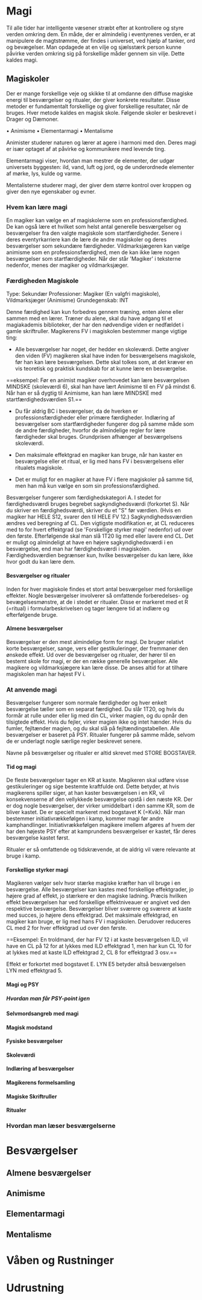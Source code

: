 # Magi

Til alle tider har intelligente væsener stræbt efter at kontrollere og styre verden omkring dem. En måde, der er almindelig i eventyrenes verden, er at manipulere de magtstrømme, der findes i universet, ved hjælp af tanker, ord og bevægelser. Man opdagede at en vilje og sjælsstærk person kunne påvirke verden omkring sig på forskellige måder gennem sin vilje. Dette kaldes magi.

## Magiskoler

Der er mange forskellige veje og skikke til at omdanne den diffuse magiske energi til besværgelser og ritualer, der giver konkrete resultater. Disse metoder er fundamentalt forskellige og giver forskellige resultater, når de bruges. Hver metode kaldes en magisk skole. Følgende skoler er beskrevet i Drager og Dæmoner.

• Animisme
• Elementarmagi
• Mentalisme

Animister studerer naturen og lærer at agere i harmoni med den. Deres magi er især optaget af at påvirke og kommunikere med levende ting.

Elementarmagi viser, hvordan man mestrer de elementer, der udgør universets byggesten: ild, vand, luft og jord, og de underordnede elementer af mørke, lys, kulde og varme.

Mentalisterne studerer magi, der giver dem større kontrol over kroppen og giver den nye egenskaber og evner.

### Hvem kan lære magi

En magiker kan vælge en af magiskolerne som en professionsfærdighed. De kan også lære et hvilket som helst antal generelle besværgelser og besværgelser fra den valgte magiskole som startfærdigheder. Senere i deres eventyrkarriere kan de lære de andre magiskoler og deres besværgelser som sekundære færdigheder. Vildmarksjægeren kan vælge animisme som en professionsfærdighed, men de kan ikke lære nogen besværgelser som startfærdigheder. Når der står 'Magiker' i teksterne nedenfor, menes der magiker og vildmarksjæger.

### Færdigheden Magiskole

Type: Sekundær
Professioner: Magiker (En valgfri magiskole), Vildmarksjæger (Animisme)
Grundegenskab: INT

Denne færdighed kan kun forbedres gennem træning, enten alene eller sammen med en lærer. Træner du alene, skal du have adgang til et magiakademis biblioteker, der har den nødvendige viden er nedfældet i gamle skriftruller. Magikerens FV i magiskolen bestemmer mange vigtige ting:

+ Alle besværgelser har noget, der hedder en skoleværdi. Dette angiver den viden (FV) magikeren skal have inden for besværgelsens magiskole, før han kan lære besværgelsen. Dette skal tolkes som, at det kræver en vis teoretisk og praktisk kundskab for at kunne lære en besværgelse.

==eksempel: Før en animist magiker overhovedet kan lære besværgelsen MINDSKE (skoleværdi 6), skal han have lært Animisme til en FV på mindst 6. Når han er så dygtig til Animisme, kan han lære MINDSKE med startfærdighedsværdien S1.==

+ Du får aldrig BC i besværgelser, da de hverken er professionsfærdigheder eller primære færdigheder. Indlæring af besværgelser som startfærdigheder fungerer dog på samme måde som de andre færdigheder, hvorfor de almindelige regler for lære færdigheder skal bruges. Grundprisen afhænger af besværgelsens skoleværdi.

+ Den maksimale effektgrad en magiker kan bruge, når han kaster en besværgelse eller et ritual, er lig med hans FV i besværgelsens eller ritualets magiskole.

+ Det er muligt for en magiker at have FV i flere magiskoler på samme tid, men han må kun vælge en som sin professionsfærdighed.

Besværgelser fungerer som færdighedskategori A. I stedet for færdighedsværdi bruges begrebet sagkyndighedsværdi (forkortet S). Når du skriver en færdighedsværdi, skriver du et "S" før værdien. (Hvis en magiker har HELE S12, svarer den til HELE FV 12.) Sagkyndighedssværdien ændres ved beregning af CL. Den vigtigste modifikation er, at CL reduceres med to for hvert effektgrad (se 'Forskellige styrker magi' nedenfor) ud over den første. Efterfølgende skal man slå 1T20 lig med eller lavere end CL. Det er muligt og almindeligt at have en højere sagkyndighedsværdi i en besværgelse, end man har færdighedsværdi i magiskolen. Færdighedsværdien begrænser kun, hvilke besværgelser du kan lære, ikke hvor godt du kan lære dem.

#### Besværgelser og ritualer
Inden for hver magiskole findes et stort antal besværgelser med forskellige effekter. Nogle besværgelser involverer så omfattende forberedelses- og bevægelsesmønstre, at de i stedet er ritualer. Disse er markeret med et R (=ritual) i formularbeskrivelsen og tager længere tid at indlære og efterfølgende bruge.

#### Almene besværgelser
Besværgelser er den mest almindelige form for magi. De bruger relativt korte besværgelser, sange, vers eller gestikuleringer, der fremmaner den ønskede effekt. Ud over de besværgelser og ritualer, der hører til en bestemt skole for magi, er der en række generelle besværgelser. Alle magikere og vildmarksjægere kan lære disse. De anses altid for at tilhøre magiskolen man har højest FV i.

### At anvende magi
Besværgelser fungerer som normale færdigheder og hver enkelt besværgelse tæller som en separat færdighed. Du slår 1T20, og hvis du formår at rulle under eller lig med din CL, virker magien, og du opnår den tilsigtede effekt. Hvis du fejler, virker magien ikke og intet hænder. Hvis du fumler, fejltænder magien, og du skal slå på fejltændingstabellen. Alle besværgelser er baseret på PSY. Ritualer fungerer på samme måde, selvom de er underlagt nogle særlige regler beskrevet senere.

Navne på besværgelser og ritualer er altid skrevet med STORE BOGSTAVER.

#### Tid og magi
De fleste besværgelser tager en KR at kaste. Magikeren skal udføre visse gestikuleringer og sige bestemte kraftfulde ord. Dette betyder, at hvis magikerens spiller siger, at han kaster besværgelsen i en KR, vil konsekvenserne af den vellykkede besværgelse opstå i den næste KR. Der er dog nogle besværgelser, der virker umiddelbart i den samme KR, som de bliver kastet. De er specielt markeret med bogstavet K (=Kvik). Når man bestemmer initiativrækkefølgen i kamp, ​​kommer magi før andre kamphandlinger. Initiativrækkefølgen magikere imellem afgøres af hvem der har den højeste PSY efter at kamprundens besværgelser er kastet, får deres besværgelse kastet først.

Ritualer er så omfattende og tidskrævende, at de aldrig vil være relevante at bruge i kamp.

#### Forskellige styrker magi
Magikeren vælger selv hvor stærke magiske kræfter han vil bruge i en besværgelse. Alle besværgelser kan kastes med forskellige effektgrader, jo højere grad af effekt, jo stærkere er den magiske ladning. Præcis hvilken effekt besværgelsen har ved forskellige effektniveauer er angivet ved den respektive besværgelse. Besværgelser bliver sværere og sværere at kaste med succes, jo højere dens effektgrad. Det maksimale effektgrad, en magiker kan bruge, er lig med hans FV i magiskolen. Derudover reduceres CL med 2 for hver effektgrad ud over den første.

==Eksempel: En troldmand, der har FV 12 i at kaste besværgelsen ILD, vil have en CL på 12 for at lykkes med ILD effektgrad 1, men har kun CL 10 for at lykkes med at kaste ILD effektgrad 2, CL 8 for effektgrad 3 osv.==

Effekt er forkortet med bogstavet E. LYN E5 betyder altså besværgelsen LYN med effektgrad 5.

#### Magi og PSY



##### Hvordan man får PSY-point igen

#### Selvmordsangreb med magi

#### Magisk modstand

#### Fysiske besværgelser

#### Skoleværdi

#### Indlæring af besværgelser

#### Magikerens formelsamling

#### Magiske Skriftruller

#### Ritualer

### Hvordan man læser besværgelserne


# Besværgelser



## Almene besværgelser

## Animisme

## Elementarmagi

## Mentalisme

# Våben og Rustninger

# Udrustning


